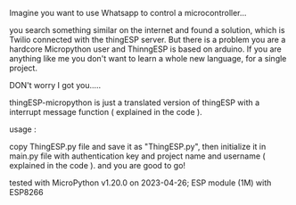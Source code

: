 Imagine you want to use Whatsapp to control a microcontroller...

you search something similar on the internet and found a solution, which is Twilio connected with the thingESP server.
But there is a problem you are a hardcore Micropython user and ThinngESP is based on arduino. If you are anything like me you don't want to learn a whole new language,
for a single project.

DON't worry I got you.....

thingESP-micropython is just a translated version of thingESP with a interrupt message function ( explained in the code ).

usage :

copy ThingESP.py file and save it as "ThingESP.py", then initialize it in main.py file with authentication key and project name and username ( explained in the code ).
and you are good to go!

tested with MicroPython v1.20.0 on 2023-04-26; ESP module (1M) with ESP8266

